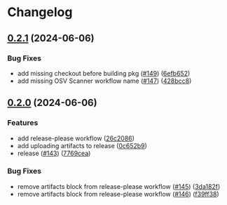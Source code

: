 # Changelog

## [0.2.1](https://github.com/prgres/clickup-tui/compare/v0.2.0...v0.2.1) (2024-06-06)


### Bug Fixes

* add missing checkout before building pkg ([#149](https://github.com/prgres/clickup-tui/issues/149)) ([6efb652](https://github.com/prgres/clickup-tui/commit/6efb652c488cc5bbc6279bf92ea9bea1bb9d6694))
* add missing OSV Scanner workflow name ([#147](https://github.com/prgres/clickup-tui/issues/147)) ([428bcc8](https://github.com/prgres/clickup-tui/commit/428bcc839d4ef04f18b904a318c30d038e412c57))

## [0.2.0](https://github.com/prgres/clickup-tui/compare/0.1.13...v0.2.0) (2024-06-06)


### Features

* add release-please workflow ([26c2086](https://github.com/prgres/clickup-tui/commit/26c20860f2eb045431f0fae186cf4bbc2d72c267))
* add uploading artifacts to release ([0c652b9](https://github.com/prgres/clickup-tui/commit/0c652b985a49b929f8d1de21ae6d070657b465d5))
* release ([#143](https://github.com/prgres/clickup-tui/issues/143)) ([7769cea](https://github.com/prgres/clickup-tui/commit/7769cea067319198c5dcdca1e70fe496e19e85d7))


### Bug Fixes

* remove artifacts block from release-please workflow ([#145](https://github.com/prgres/clickup-tui/issues/145)) ([3da182f](https://github.com/prgres/clickup-tui/commit/3da182fb79358c94ccdfb55836682add6b63d0cb))
* remove artifacts block from release-please workflow ([#146](https://github.com/prgres/clickup-tui/issues/146)) ([f39ff38](https://github.com/prgres/clickup-tui/commit/f39ff38c7edf46054e89354daaff207ea220fb35))

